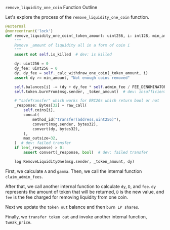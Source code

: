 `remove_liquidity_one_coin` Function Outline

Let's explore the process of the `remove_liquidity_one_coin` function.

```python
@external
@nonreentrant('lock')
def remove_liquidity_one_coin(_token_amount: uint256, i: int128, min_amount: uint256):
    """
    Remove _amount of liquidity all in a form of coin i
    """
    assert not self.is_killed  # dev: is killed

    dy: uint256 = 0
    dy_fee: uint256 = 0
    dy, dy_fee = self._calc_withdraw_one_coin(_token_amount, i)
    assert dy >= min_amount, "Not enough coins removed"

    self.balances[i] -= (dy + dy_fee * self.admin_fee / FEE_DENOMINATOR)
    self.token.burnFrom(msg.sender, _token_amount)  # dev: insufficient funds

    # "safeTransfer" which works for ERC20s which return bool or not
    _response: Bytes[32] = raw_call(
        self.coins[i],
        concat(
            method_id("transfer(address,uint256)"),
            convert(msg.sender, bytes32),
            convert(dy, bytes32),
        ),
        max_outsize=32,
    )  # dev: failed transfer
    if len(_response) > 0:
        assert convert(_response, bool)  # dev: failed transfer

    log RemoveLiquidityOne(msg.sender, _token_amount, dy)
```

First, we calculate `A` and `gamma`. Then, we call the internal function `claim_admin_fees`.

After that, we call another internal function to calculate `dy`, `D`, and `fee`.  `dy` represents the amount of token that will be returned, `D` is the new value, and `fee` is the fee charged for removing liquidity from one coin.

Next we update the `token out` balance and then `burn LP shares`.

Finally, we `transfer token out` and invoke another internal function, `tweak_price`.
